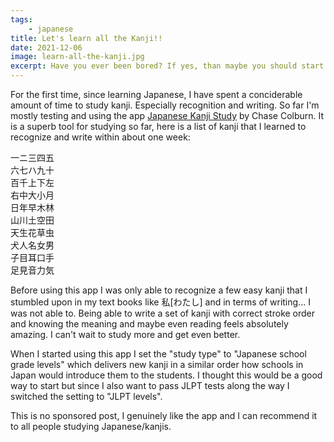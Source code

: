 ```yaml
---
tags: 
    - japanese
title: Let's learn all the Kanji!!
date: 2021-12-06
image: learn-all-the-kanji.jpg
excerpt: Have you ever been bored? If yes, than maybe you should start learning kanji. It's the perfect way of spending countless days without every having to feel boredom again. KEKW.
---
```


For the first time, since learning Japanese, I have spent a conciderable amount of time to study kanji. Especially recognition and writing. So far I'm mostly testing and using the app [Japanese Kanji Study](https://play.google.com/store/apps/details?id=com.mindtwisted.kanjistudy&hl=de&gl=US) by Chase Colburn. It is a superb tool for studying so far, here is a list of kanji that I learned to recognize and write within about one week:

<p class="jp jp--vertical">
    一ニ三四五<br />
    六七ハ九十<br />
    百千上下左<br />
    右中大小月<br />
    日年早木林<br />
    山川土空田<br />
    天生花草虫<br />
    犬人名女男<br />
    子目耳口手<br />
    足見音力気
</p>

Before using this app I was only able to recognize a few easy kanji that I stumbled upon in my text books like <span class="jp">私[わたし]</span> and in terms of writing... I was not able to. Being able to write a set of kanji with correct stroke order and knowing the meaning and maybe even reading feels absolutely amazing. I can't wait to study more and get even better.

When I started using this app I set the "study type" to "Japanese school grade levels" which delivers new kanji in a similar order how schools in Japan would introduce them to the students. I thought this would be a good way to start but since I also want to pass JLPT tests along the way I switched the setting to "JLPT levels".

This is no sponsored post, I genuinely like the app and I can recommend it to all people studying Japanese/kanjis.